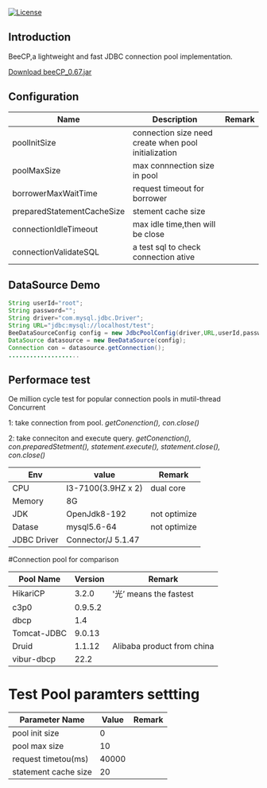 [![License](https://img.shields.io/badge/license-Apache%202-4EB1BA.svg)](https://www.apache.org/licenses/LICENSE-2.0.html)

Introduction
---
BeeCP,a lightweight and  fast JDBC connection pool implementation. 

<a href="http://central.maven.org/maven2/com/github/chris2018998/BeeCP/0.67/BeeCP-0.67.jar">Download beeCP_0.67.jar</a>

Configuration
---
|  Name  |   Description |   Remark |
| ------------ | ------------ | ------------ |
|  poolInitSize  | connection size need create when pool initialization  |   |
|  poolMaxSize |  max connnection size in pool |    |
|  borrowerMaxWaitTime |request timeout for  borrower  |   |
|  preparedStatementCacheSize | stement cache size |   |
| connectionIdleTimeout  | max idle time,then will be close  |    |
| connectionValidateSQL |  a test sql to check connection ative   |    |   |

 DataSource Demo
---
```java
String userId="root";
String password="";
String driver="com.mysql.jdbc.Driver";
String URL="jdbc:mysql://localhost/test";
BeeDataSourceConfig config = new JdbcPoolConfig(driver,URL,userId,password);
DataSource datasource = new BeeDataSource(config);
Connection con = datasource.getConnection();
....................
```

Performace test
---
Oe million cycle test for popular connection pools in mutil-thread Concurrent

1: take connection from pool.
    *getConenction(), con.close()*
	
2: take conneciton and execute query.
    *getConenction(), con.preparedStetment(), statement.execute(),   statement.close(),  con.close()*


|  Env |   value |   Remark|
| ------------ | ------------ | ------------ |
|  CPU | I3-7100(3.9HZ x 2)  | dual core  |
|  Memory |  8G |   |
| JDK  |  OpenJdk8-192 | not optimize  |
|  Datase | mysql5.6-64  | not optimize  |
|  JDBC Driver | Connector/J 5.1.47  |   | |

#Connection pool for comparison

|  Pool Name  |   Version |   Remark|
| ------------ | ------------ | ------------ |
|  HikariCP|3.2.0 |  '光’ means the fastest  |
|  c3p0 |  0.9.5.2 |   |
| dbcp  |  1.4 |   |
|  Tomcat-JDBC |9.0.13 |   |
|  Druid | 1.1.12  | Alibaba product from china     |
|  vibur-dbcp |22.2 |   | |

# Test Pool paramters settting

|  Parameter Name  |   Value |   Remark|
| ------------ | ------------ | ------------ |
|  pool init size | 0 |  |
|  pool max size |10 |   |
| request timetou(ms)  |  40000 |    |
|  statement cache size |20 |    |  |


